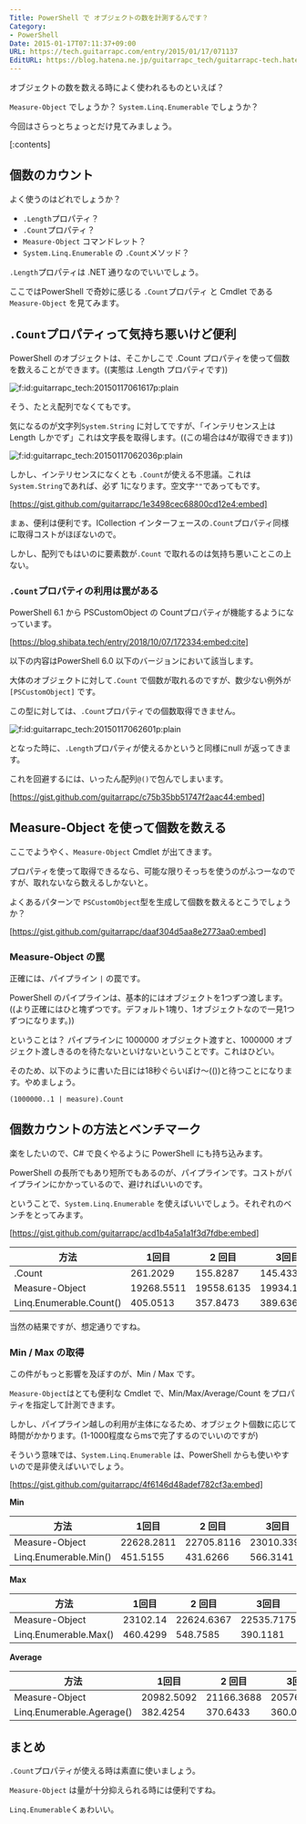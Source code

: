 ```yaml
---
Title: PowerShell で オブジェクトの数を計測するんです？
Category:
- PowerShell
Date: 2015-01-17T07:11:37+09:00
URL: https://tech.guitarrapc.com/entry/2015/01/17/071137
EditURL: https://blog.hatena.ne.jp/guitarrapc_tech/guitarrapc-tech.hatenablog.com/atom/entry/8454420450080465028
---
```


オブジェクトの数を数える時によく使われるものといえば？

```Measure-Object``` でしょうか？ ```System.Linq.Enumerable``` でしょうか？

今回はさらっとちょっとだけ見てみましょう。

[:contents]

## 個数のカウント

よく使うのはどれでしょうか？

* ```.Length```プロパティ？
* ```.Count```プロパティ？
* ````Measure-Object```` コマンドレット？
* ```System.Linq.Enumerable``` の ```.Count```メソッド？


```.Length```プロパティは .NET 通りなのでいいでしょう。

ここではPowerShell で奇妙に感じる ```.Count```プロパティ と Cmdlet である```Measure-Object``` を見てみます。

## ```.Count```プロパティって気持ち悪いけど便利

PowerShell のオブジェクトは、そこかしこで .Count プロパティを使って個数を数えることができます。((実態は .Length プロパティです))
<p><span itemscope itemtype="http://schema.org/Photograph"><img src="http://cdn-ak.f.st-hatena.com/images/fotolife/g/guitarrapc_tech/20150117/20150117061617.png" alt="f:id:guitarrapc_tech:20150117061617p:plain" title="f:id:guitarrapc_tech:20150117061617p:plain" class="hatena-fotolife" itemprop="image"></span></p>

そう、たとえ配列でなくてもです。

気になるのが文字列```System.String``` に対してですが、「インテリセンス上は Length しかでず」これは文字長を取得します。((この場合は4が取得できます))

<p><span itemscope itemtype="http://schema.org/Photograph"><img src="http://cdn-ak.f.st-hatena.com/images/fotolife/g/guitarrapc_tech/20150117/20150117062036.png" alt="f:id:guitarrapc_tech:20150117062036p:plain" title="f:id:guitarrapc_tech:20150117062036p:plain" class="hatena-fotolife" itemprop="image"></span></p>

しかし、インテリセンスになくとも ```.Count```が使える不思議。これは```System.String```であれば、必ず 1になります。空文字```""```であってもです。

[https://gist.github.com/guitarrapc/1e3498cec68800cd12e4:embed]

まぁ、便利は便利です。ICollection インターフェースの```.Count```プロパティ同様に取得コストがほぼないので。

しかし、配列でもはいのに要素数が```.Count``` で取れるのは気持ち悪いことこの上ない。

### ```.Count```プロパティの利用は罠がある

PowerShell 6.1 から PSCustomObject の Countプロパティが機能するようになっています。

[https://blog.shibata.tech/entry/2018/10/07/172334:embed:cite]

以下の内容はPowerShell 6.0 以下のバージョンにおいて該当します。

大体のオブジェクトに対して```.Count``` で個数が取れるのですが、数少ない例外が```[PSCustomObject]``` です。

この型に対しては、```.Count```プロパティでの個数取得できません。

<p><span itemscope itemtype="http://schema.org/Photograph"><img src="http://cdn-ak.f.st-hatena.com/images/fotolife/g/guitarrapc_tech/20150117/20150117062601.png" alt="f:id:guitarrapc_tech:20150117062601p:plain" title="f:id:guitarrapc_tech:20150117062601p:plain" class="hatena-fotolife" itemprop="image"></span></p>

となった時に、```.Length```プロパティが使えるかというと同様にnull が返ってきます。

これを回避するには、いったん配列```@()```で包んでしまいます。

[https://gist.github.com/guitarrapc/c75b35bb51747f2aac44:embed]


## Measure-Object を使って個数を数える

ここでようやく、```Measure-Object``` Cmdlet が出てきます。

プロパティを使って取得できるなら、可能な限りそっちを使うのがふつーなのですが、取れないなら数えるしかないと。

よくあるパターンで ```PSCustomObject```型を生成して個数を数えるとこうでしょうか？

[https://gist.github.com/guitarrapc/daaf304d5aa8e2773aa0:embed]

### Measure-Object の罠

正確には、パイプライン ```|``` の罠です。

PowerShell のパイプラインは、基本的にはオブジェクトを1つずつ渡します。((より正確にはひと塊ずつです。デフォルト1塊り、1オブジェクトなので一見1つずつになります。))

ということは？ パイプラインに 1000000 オブジェクト渡すと、1000000 オブジェクト渡しきるのを待たないといけないということです。これはひどい。

そのため、以下のように書いた日には18秒ぐらいぽけ～(())と待つことになります。やめましょう。

```
(1000000..1 | measure).Count
```
## 個数カウントの方法とベンチマーク

楽をしたいので、C# で良くやるように PowerShell にも持ち込みます。

PowerShell の長所でもあり短所でもあるのが、パイプラインです。コストがパイプラインにかかっているので、避ければいいのです。

ということで、```System.Linq.Enumerable``` を使えばいいでしょう。それぞれのベンチをとってみます。

[https://gist.github.com/guitarrapc/acd1b4a5a1a1f3d7fdbe:embed]

方法|1回目 | 2 回目 | 3回目 | 平均(ms)
----|----|----|----|----
.Count|261.2029|155.8287|145.4331|187.488
Measure-Object|19268.5511|19558.6135|19934.1167|19587.093
Linq.Enumerable.Count()|405.0513|357.8473|389.6365|384.18

当然の結果ですが、想定通りですね。

### Min / Max の取得

この件がもっと影響を及ぼすのが、Min / Max です。

```Measure-Object```はとても便利な Cmdlet で、Min/Max/Average/Count をプロパティを指定して計測できます。

しかし、パイプライン越しの利用が主体になるため、オブジェクト個数に応じて時間がかかります。(1-1000程度ならmsで完了するのでいいのですが)

そういう意味では、```System.Linq.Enumerable``` は、PowerShell からも使いやすいので是非使えばいいでしょう。

[https://gist.github.com/guitarrapc/4f6146d48adef782cf3a:embed]


**Min**

方法|1回目 | 2 回目 | 3回目 | 平均(ms)
----|----|----|----|----
Measure-Object|22628.2811|22705.8116|23010.3391|22781.477
Linq.Enumerable.Min()|451.5155|431.6266|566.3141|483.152

**Max**

方法|1回目 | 2 回目 | 3回目 | 平均(ms)
----|----|----|----|----
Measure-Object|23102.14|22624.6367|22535.7175|22754.164
Linq.Enumerable.Max()|460.4299|548.7585|390.1181|466.435

**Average**

方法|1回目 | 2 回目 | 3回目 | 平均(ms)
----|----|----|----|----
Measure-Object|20982.5092|21166.3688|20576.0699|20908.315
Linq.Enumerable.Agerage()|382.4254|370.6433|360.0512|371.03

## まとめ

```.Count```プロパティが使える時は素直に使いましょう。

```Measure-Object``` は量が十分抑えられる時には便利ですね。

```Linq.Enumerable```くぁわいい。
